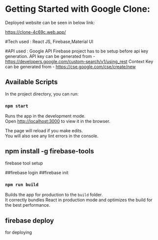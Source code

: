 # Getting Started with Google Clone:
Deployed website can be seen in below link:

https://clone-4c69c.web.app/

#Tech used :
React JS, Firebase,Material UI

#API used : Google API
Firebase project has to be setup before api key generation.
API key can be generated from -  https://developers.google.com/custom-search/v1/using_rest
Context Key can be generated  from - https://cse.google.com/cse/create/new




## Available Scripts

In the project directory, you can run:


### `npm start`

Runs the app in the development mode.\
Open [http://localhost:3000](http://localhost:3000) to view it in the browser.

The page will reload if you make edits.\
You will also see any lint errors in the console.

## npm install -g firebase-tools
firebase tool setup

##firebase login
##firebase init  

### `npm run build`

Builds the app for production to the `build` folder.\
It correctly bundles React in production mode and optimizes the build for the best performance.

## firebase deploy
for deploying 
